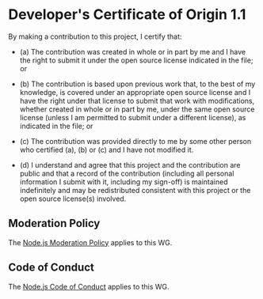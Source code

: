 # Developer's Certificate of Origin 1.1

By making a contribution to this project, I certify that:

* (a) The contribution was created in whole or in part by me and I
  have the right to submit it under the open source license
  indicated in the file; or

* (b) The contribution is based upon previous work that, to the best
  of my knowledge, is covered under an appropriate open source
  license and I have the right under that license to submit that
  work with modifications, whether created in whole or in part
  by me, under the same open source license (unless I am
  permitted to submit under a different license), as indicated
  in the file; or

* (c) The contribution was provided directly to me by some other
  person who certified (a), (b) or (c) and I have not modified
  it.

* (d) I understand and agree that this project and the contribution
  are public and that a record of the contribution (including all
  personal information I submit with it, including my sign-off) is
  maintained indefinitely and may be redistributed consistent with
  this project or the open source license(s) involved.


























<extoc></extoc>

## Moderation Policy

The [Node.js Moderation Policy] applies to this WG.

## Code of Conduct

The [Node.js Code of Conduct][] applies to this WG.

[Node.js Code of Conduct]:
https://github.com/nodejs/node/blob/master/CODE_OF_CONDUCT.md
[Node.js Moderation Policy]:
https://github.com/nodejs/TSC/blob/master/Moderation-Policy.md
